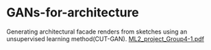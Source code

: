 # GANs-for-architecture
Generating architectural facade renders from sketches using an unsupervised learning method(CUT-GAN).
[ML2_project_Group4-1.pdf](https://github.com/12neX/GANs-for-architecture/files/8148751/ML2_project_Group4-1.pdf)
